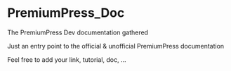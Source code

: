 PremiumPress_Doc
================

The PremiumPress Dev documentation gathered

Just an entry point to the official &amp; unofficial PremiumPress documentation


Feel free to add your link, tutorial, doc, ...

